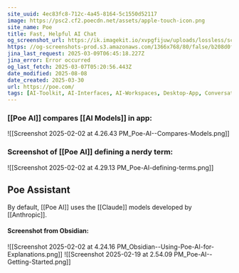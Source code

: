 ```yaml
---
site_uuid: 4ec83fc8-712c-4a45-8164-5c1550d52117
image: https://psc2.cf2.poecdn.net/assets/apple-touch-icon.png
site_name: Poe
title: Fast, Helpful AI Chat
og_screenshot_url: https://ik.imagekit.io/xvpgfijuw/uploads/lossless/screenshots/20250528_Poe_AI_og_screenshot.jpeg
https: //og-screenshots-prod.s3.amazonaws.com/1366x768/80/false/b208d0f2ab53c41acfd04b1becb7836efbb6edb41e44da08a1b3f1be756fb8a8.jpeg
jina_last_request: 2025-03-09T06:45:18.227Z
jina_error: Error occurred
og_last_fetch: 2025-03-07T05:20:56.443Z
date_modified: 2025-08-08
date_created: 2025-03-30
url: https://poe.com/
tags: [AI-Toolkit, AI-Interfaces, AI-Workspaces, Desktop-App, Conversational-AI]
---
```


### [[Poe AI]] compares [[AI Models]] in app:
![[Screenshot 2025-02-02 at 4.26.43 PM_Poe-AI--Compares-Models.png]]

### Screenshot of [[Poe AI]] defining a nerdy term:

![[Screenshot 2025-02-02 at 4.29.13 PM_Poe-AI-defining-terms.png]]

## Poe Assistant
By default, [[Poe AI]] uses the [[Claude]] models developed by [[Anthropic]].
#### Screenshot from Obsidian:
![[Screenshot 2025-02-02 at 4.24.16 PM_Obsidian--Using-Poe-AI-for-Explanations.png]]
![[Screenshot 2025-02-19 at 2.54.09 PM_Poe-AI--Getting-Started.png]]
